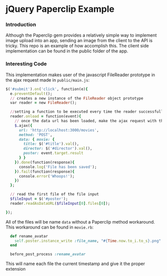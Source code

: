 # jQuery Paperclip Example


### Introduction

Although the Paperclip gem provides a relatively simple way to implement image upload into an app, sending an image from the client to the API is tricky. This repo is an example of how accomplish this. The client side implementation can be found in the public folder of the app.

### Interesting Code

This implementation makes user of the javascript FileReader prototype in the ajax request made in `public/main.js`:

```ruby
$('#submit').on('click', function(e){
  e.preventDefault();
  // creates a new instance of the FileReader object prototype
  var reader = new FileReader();

  //setting a function to be executed every time the reader successfully completes a read operation
  reader.onload = function(event){
    // once the data url has been loaded, make the ajax request with the result set as the value to key 'poster'
    $.ajax({
      url: 'http://localhost:3000/movies',
      method: 'POST',
      data: { movie: {
        title: $('#title').val(),
        director: $('#director').val(),
        poster: event.target.result
      } }
    }).done(function(response){
      console.log('File has been saved');
    }).fail(function(response){
      console.error('Whoops!');
    })
  };

  // read the first file of the file input
  $fileInput = $('#poster');
  reader.readAsDataURL($fileInput[0].files[0]);

});
```

All of the files will be name `data` without a Paperclip method workaround. This workaround can be found in `movie.rb`:

```ruby
  def rename_avatar
    self.poster.instance_write :file_name, "#{Time.now.to_i.to_s}.png"
  end

  before_post_process :rename_avatar
```

This will name each file the current timestamp and give it the proper extension
